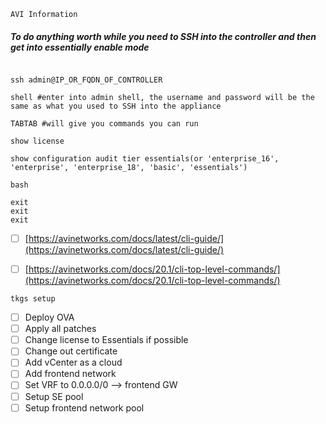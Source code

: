 ```AVI Information```


##### To do anything worth while you need to SSH into the controller and then get into essentially enable mode


````

ssh admin@IP_OR_FQDN_OF_CONTROLLER

shell #enter into admin shell, the username and password will be the same as what you used to SSH into the appliance

TABTAB #will give you commands you can run

show license

show configuration audit tier essentials(or 'enterprise_16', 'enterprise', 'enterprise_18', 'basic', 'essentials')

bash

exit
exit
exit

````


- [ ] [https://avinetworks.com/docs/latest/cli-guide/](https://avinetworks.com/docs/latest/cli-guide/)

- [ ] [https://avinetworks.com/docs/20.1/cli-top-level-commands/](https://avinetworks.com/docs/20.1/cli-top-level-commands/)


```tkgs setup```


- [ ] Deploy OVA
- [ ] Apply all patches
- [ ] Change license to Essentials if possible
- [ ] Change out certificate
- [ ] Add vCenter as a cloud
- [ ] Add frontend network
- [ ] Set VRF to 0.0.0.0/0 --> frontend GW
- [ ] Setup SE pool
- [ ] Setup frontend network pool
